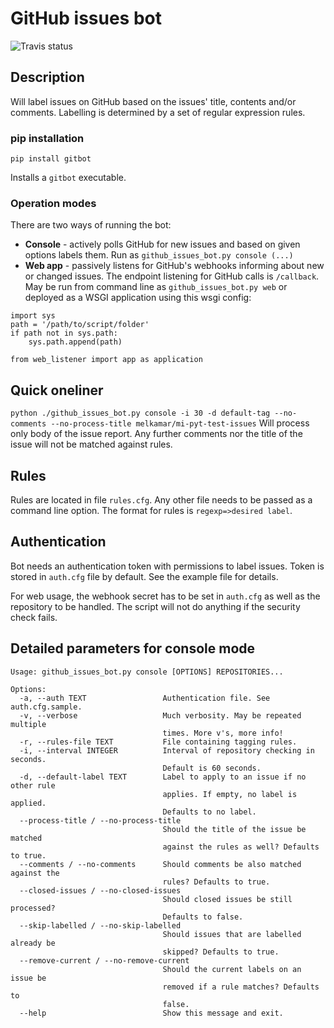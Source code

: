# GitHub issues bot

![Travis status](https://travis-ci.com/melkamar/gitbot.svg?token=vMAJz6sAMcPRgk9vRaTy&branch=master)

## Description

Will label issues on GitHub based on the issues' title, contents and/or comments. Labelling is determined by
a set of regular expression rules.

### pip installation
`pip install gitbot`

Installs a `gitbot` executable.


### Operation modes
There are two ways of running the bot:

* **Console** - actively polls GitHub for new issues and based on given options labels them. Run as `github_issues_bot.py console (...)`
* **Web app** - passively listens for GitHub's webhooks informing about new or changed issues. The endpoint listening
for GitHub calls is `/callback`.
May be run from command line as `github_issues_bot.py web`
  or deployed as a WSGI application using this wsgi config:
```
import sys
path = '/path/to/script/folder'
if path not in sys.path:
    sys.path.append(path)

from web_listener import app as application
```

## Quick oneliner
`python ./github_issues_bot.py console -i 30 -d default-tag --no-comments --no-process-title melkamar/mi-pyt-test-issues`
Will process only body of the issue report. Any further comments nor the title of the issue will not be matched against rules.

## Rules
Rules are located in file `rules.cfg`. Any other file needs to be passed as a command line option.
The format for rules is `regexp=>desired label`.

## Authentication
Bot needs an authentication token with permissions to label issues. Token is stored in `auth.cfg` file by default. See the example file for details.

For web usage, the webhook secret has to be set in `auth.cfg` as well as the repository to be handled. The script will not do anything if the security check fails.

## Detailed parameters for console mode

```
Usage: github_issues_bot.py console [OPTIONS] REPOSITORIES...

Options:
  -a, --auth TEXT                 Authentication file. See auth.cfg.sample.
  -v, --verbose                   Much verbosity. May be repeated multiple
                                  times. More v's, more info!
  -r, --rules-file TEXT           File containing tagging rules.
  -i, --interval INTEGER          Interval of repository checking in seconds.
                                  Default is 60 seconds.
  -d, --default-label TEXT        Label to apply to an issue if no other rule
                                  applies. If empty, no label is applied.
                                  Defaults to no label.
  --process-title / --no-process-title
                                  Should the title of the issue be matched
                                  against the rules as well? Defaults to true.
  --comments / --no-comments      Should comments be also matched against the
                                  rules? Defaults to true.
  --closed-issues / --no-closed-issues
                                  Should closed issues be still processed?
                                  Defaults to false.
  --skip-labelled / --no-skip-labelled
                                  Should issues that are labelled already be
                                  skipped? Defaults to true.
  --remove-current / --no-remove-current
                                  Should the current labels on an issue be
                                  removed if a rule matches? Defaults to
                                  false.
  --help                          Show this message and exit.
```
